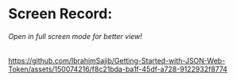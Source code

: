 # Screen Record:


###### Open in full screen mode for better view!
https://github.com/IbrahimSajib/Getting-Started-with-JSON-Web-Token/assets/150074216/f8c21bda-ba1f-45df-a728-9122932f8774
